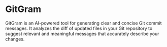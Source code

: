 # GitGram
GitGram is an AI-powered tool for generating clear and concise Git commit messages. It analyzes the diff of updated files in your Git repository to suggest relevant and meaningful messages that accurately describe your changes.
